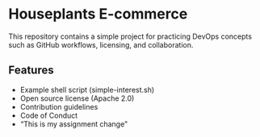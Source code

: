 # Houseplants E-commerce

This repository contains a simple project for practicing DevOps concepts such as GitHub workflows, licensing, and collaboration.  

## Features
- Example shell script (simple-interest.sh)
- Open source license (Apache 2.0)
- Contribution guidelines
- Code of Conduct
- “This is my assignment change”
